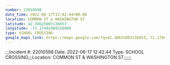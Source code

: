 ```yaml
---
number: 22010598
date_time: 2022-06-17T12:42:44+00:00
location: COMMON ST & WASHINGTON ST
latitude: 42.38625003136053
longitude: -71.17492989226008
type: SCHOOL CROSSING
google_maps_link: https://maps.google.com/?q=42.38625003136053,-71.17492989226008
---
```


;;;Incident #: 22010598  Date: 2022-06-17 12:42:44   Type: SCHOOL CROSSING;;;Location: COMMON ST & WASHINGTON ST;;;;;;
